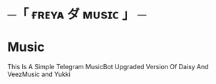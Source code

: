 # ─「 ғʀᴇʏᴀ ダ ᴍᴜsɪᴄ 」 ─

# Music
This Is A Simple Telegram MusicBot Upgraded Version Of Daisy And VeezMusic and Yukki
